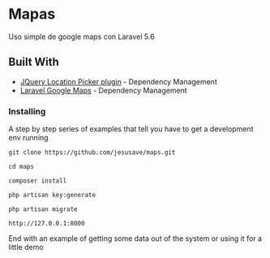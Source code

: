 # Mapas
Uso simple de google maps con Laravel 5.6

## Built With

* [JQuery Location Picker plugin](https://github.com/Logicify/jquery-locationpicker-plugin) - Dependency Management
* [Laravel Google Maps](https://github.com/farhanwazir/laravelgooglemaps) - Dependency Management

### Installing

A step by step series of examples that tell you have to get a development env running

```
git clone https://github.com/jesusave/maps.git
```
```
cd maps
```
```
composer install
```
```
php artisan key:generate
```
```
php artisan migrate
```
```
http://127.0.0.1:8000
```

End with an example of getting some data out of the system or using it for a little demo
